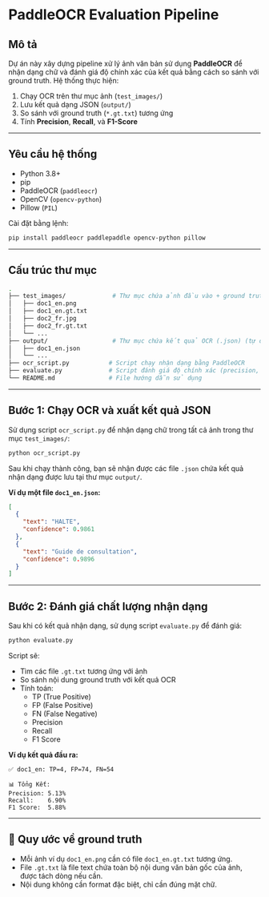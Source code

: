 # PaddleOCR Evaluation Pipeline

## Mô tả

Dự án này xây dựng pipeline xử lý ảnh văn bản sử dụng **PaddleOCR** để nhận dạng chữ và đánh giá độ chính xác của kết quả bằng cách so sánh với ground truth. Hệ thống thực hiện:

1. Chạy OCR trên thư mục ảnh (`test_images/`)
2. Lưu kết quả dạng JSON (`output/`)
3. So sánh với ground truth (`*.gt.txt`) tương ứng
4. Tính **Precision**, **Recall**, và **F1-Score**

---

## Yêu cầu hệ thống

- Python 3.8+
- pip
- PaddleOCR (`paddleocr`)
- OpenCV (`opencv-python`)
- Pillow (`PIL`)

Cài đặt bằng lệnh:

```bash
pip install paddleocr paddlepaddle opencv-python pillow
```

---

## Cấu trúc thư mục

```bash
.
├── test_images/             # Thư mục chứa ảnh đầu vào + ground truth (*.gt.txt)
│   ├── doc1_en.png
│   ├── doc1_en.gt.txt
│   ├── doc2_fr.jpg
│   ├── doc2_fr.gt.txt
│   └── ...
├── output/                  # Thư mục chứa kết quả OCR (.json) (tự động tạo)
│   ├── doc1_en.json
│   └── ...
├── ocr_script.py           # Script chạy nhận dạng bằng PaddleOCR
├── evaluate.py             # Script đánh giá độ chính xác (precision, recall, F1)
└── README.md               # File hướng dẫn sử dụng
```

---

## Bước 1: Chạy OCR và xuất kết quả JSON

Sử dụng script `ocr_script.py` để nhận dạng chữ trong tất cả ảnh trong thư mục `test_images/`:

```bash
python ocr_script.py
```

Sau khi chạy thành công, bạn sẽ nhận được các file `.json` chứa kết quả nhận dạng được lưu tại thư mục `output/`.

**Ví dụ một file `doc1_en.json`:**

```json
[
  {
    "text": "HALTE",
    "confidence": 0.9861
  },
  {
    "text": "Guide de consultation",
    "confidence": 0.9896
  }
]
```

---

## Bước 2: Đánh giá chất lượng nhận dạng

Sau khi có kết quả nhận dạng, sử dụng script `evaluate.py` để đánh giá:

```bash
python evaluate.py
```

Script sẽ:

- Tìm các file `.gt.txt` tương ứng với ảnh
- So sánh nội dung ground truth với kết quả OCR
- Tính toán:
  - TP (True Positive)
  - FP (False Positive)
  - FN (False Negative)
  - Precision
  - Recall
  - F1 Score

**Ví dụ kết quả đầu ra:**

```
✅ doc1_en: TP=4, FP=74, FN=54

📊 Tổng Kết:
Precision: 5.13%
Recall:    6.90%
F1 Score:  5.88%
```

---

## 📝 Quy ước về ground truth

- Mỗi ảnh ví dụ `doc1_en.png` cần có file `doc1_en.gt.txt` tương ứng.
- File `.gt.txt` là file text chứa toàn bộ nội dung văn bản gốc của ảnh, được tách dòng nếu cần.
- Nội dung không cần format đặc biệt, chỉ cần đúng mặt chữ.




